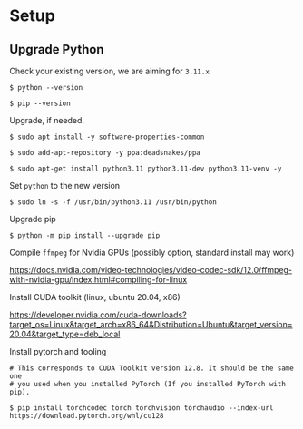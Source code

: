 # Setup

## Upgrade Python

Check your existing version, we are aiming for `3.11.x`

```
$ python --version

$ pip --version
```

Upgrade, if needed.
```
$ sudo apt install -y software-properties-common

$ sudo add-apt-repository -y ppa:deadsnakes/ppa

$ sudo apt-get install python3.11 python3.11-dev python3.11-venv -y
```

Set `python` to the new version
```
$ sudo ln -s -f /usr/bin/python3.11 /usr/bin/python
```

Upgrade pip
```
$ python -m pip install --upgrade pip
```

Compile `ffmpeg` for Nvidia GPUs (possibly option, standard install may work)

https://docs.nvidia.com/video-technologies/video-codec-sdk/12.0/ffmpeg-with-nvidia-gpu/index.html#compiling-for-linux

Install CUDA toolkit (linux, ubuntu 20.04, x86)

https://developer.nvidia.com/cuda-downloads?target_os=Linux&target_arch=x86_64&Distribution=Ubuntu&target_version=20.04&target_type=deb_local

Install pytorch and tooling
```
# This corresponds to CUDA Toolkit version 12.8. It should be the same one
# you used when you installed PyTorch (If you installed PyTorch with pip).

$ pip install torchcodec torch torchvision torchaudio --index-url https://download.pytorch.org/whl/cu128
```

